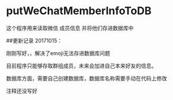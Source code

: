 # putWeChatMemberInfoToDB
这个程序用来读取微信 成员信息 并将他们存进数据库中

##更新记录
20171015：

刚刚写好，，解决了emoji无法存进数据库问题

目前程序只能够存取群组成员，未来会加进自己本来好友的信息。

数据库方面，需要自己创建数据库，数据库名称需要手动在代码上修改

注释还没写好

